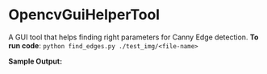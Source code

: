 # OpencvGuiHelperTool

A GUI tool that helps finding right parameters for Canny Edge detection. **To run code**: `python find_edges.py ./test_img/<file-name>`

**Sample Output:**
